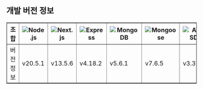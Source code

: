 ## 개발 버전 정보

<table border="1">
  <thead>
    <tr>
      <th>조합</th>
      <th><img src="https://img.shields.io/badge/Node.js-339933?style=for-the-badge&logo=Node.js&logoColor=white" alt="Node.js"></th>
      <th><img src="https://img.shields.io/badge/Next.js-000000?style=for-the-badge&logo=Next.js&logoColor=white" alt="Next.js"></th>
      <th><img src="https://img.shields.io/badge/Express-000000?style=for-the-badge&logo=Express&logoColor=white" alt="Express"></th>
      <th><img src="https://img.shields.io/badge/MongoDB-47A248?style=for-the-badge&logo=MongoDB&logoColor=white" alt="MongoDB"></th>
      <th><img src="https://img.shields.io/badge/Mongoose-880000?style=for-the-badge&logo=MongoDB&logoColor=white" alt="Mongoose"></th>
      <th><img src="https://img.shields.io/badge/AWS-FF9900?style=for-the-badge&logo=Amazon-AWS&logoColor=white" alt="AWS SDK"></th>
    </tr>
  </thead>
  <tbody>
    <tr>
      <td>버전 정보</td>
      <td>v20.5.1</td>
      <td>v13.5.6</td>
      <td>v4.18.2</td>
      <td>v5.6.1</td>
      <td>v7.6.5</td>
      <td>v3.374.0</td>
    </tr>
  </tbody>
</table>
